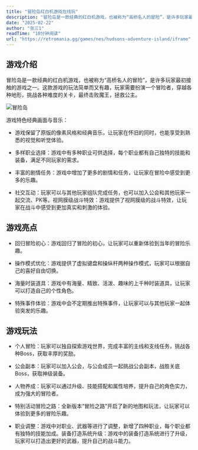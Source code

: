 ```yaml
---
title: "冒险岛红白机游戏在线玩"
description: "冒险岛是一款经典的红白机游戏，也被称为“高桥名人的冒险”，是许多玩家最初接触的游戏之一。这款游戏的玩法简单而又有趣，玩家需要扮演一个冒险者，穿越各种地形，挑战各种难度的关卡，最终击败魔王，拯救公主。"
date: "2025-02-22"
author: "张三1"
readTime: "10分钟阅读"
url: "https://retromania.gg/games/nes/hudsons-adventure-island/iframe"
---
```


## 游戏介绍

冒险岛是一款经典的红白机游戏，也被称为“高桥名人的冒险”，是许多玩家最初接触的游戏之一。这款游戏的玩法简单而又有趣，玩家需要扮演一个冒险者，穿越各种地形，挑战各种难度的关卡，最终击败魔王，拯救公主。

![冒险岛](/images/maoxiandao.jpg)

游戏特色经典画面与音乐：

- 游戏保留了原版的像素风格和经典音乐，让玩家在怀旧的同时，也能享受到熟悉的视觉和听觉体验。

- 多样职业选择：游戏中有多种职业可供选择，每个职业都有自己独特的技能和装备，满足不同玩家的需求。

- 丰富的剧情任务：游戏中增加了更多的剧情和任务，让玩家在冒险中感受到更多的乐趣。

- 社交互动：玩家可以与其他玩家组队完成任务，也可以加入公会和其他玩家一起交流、PK等。视网膜级战斗特效：游戏提供了视网膜级的战斗特效，让玩家在战斗中感受到更加真实和刺激的体验。

## 游戏亮点

- 回归冒险初心：游戏回归了冒险的初心，让玩家可以重新体验到当年的冒险乐趣。

- 操作模式优化：游戏提供了虚拟键盘和操纵杆两种操作模式，玩家可以根据自己的喜好自由切换。

- 海量时装道具：游戏中有海量、精致、活泼、趣味的上千种时装道具，让玩家可以打造自己的个性角色。

- 特殊事件体验：游戏中会不定期推出特殊事件，让玩家可以与其他玩家一起体验突发的乐趣。


## 游戏玩法

- 个人冒险：玩家可以独自探索游戏世界，完成丰富的主线和支线任务，挑战各种Boss，获取丰厚的奖励。

- 公会副本：玩家可以加入公会，与公会成员一起挑战公会副本，战胜关底Boss，获取神级装备。

- 人物养成：玩家可以通过升级、技能搭配和属性培养，提升自己的角色实力，成为强大的冒险者。

- 特别活动冒险之路：全新版本“冒险之路”开启了新的地图和玩法，让玩家可以体验到更多的冒险乐趣。

- 职业调整：游戏中对职业、武器等进行了调整，新增了四种职业，每个职业都有独特的技能加成。装备打造系统升级：游戏中的装备打造系统进行了升级，玩家可以打造出更好的武器，提升自己的战斗能力。